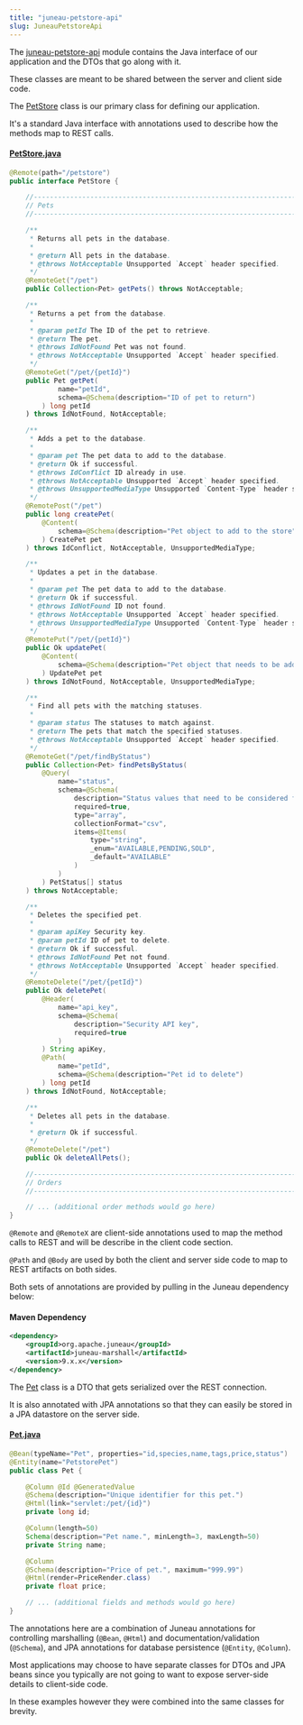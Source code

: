 ```yaml
---
title: "juneau-petstore-api"
slug: JuneauPetstoreApi
---
```


The [juneau-petstore-api](https://github.com/apache/juneau-petstore/tree/master/juneau-petstore-api) module contains the Java interface of our application and the DTOs that go along with it.

These classes are meant to be shared between the server and client side code.

The [PetStore](https://github.com/apache/juneau-petstore/blob/master/juneau-petstore-api/src/main/java/org/apache/juneau/petstore/PetStore.java) class is our primary class for defining our application.

It's a standard Java interface with annotations used to describe how the methods map to REST calls.

#### [PetStore.java](https://github.com/apache/juneau-petstore/blob/master/juneau-petstore-api/src/main/java/org/apache/juneau/petstore/PetStore.java)

```java
@Remote(path="/petstore")
public interface PetStore {

    //------------------------------------------------------------------------------------------------------------------
    // Pets
    //------------------------------------------------------------------------------------------------------------------

    /**
     * Returns all pets in the database.
     *
     * @return All pets in the database.
     * @throws NotAcceptable Unsupported `Accept` header specified.
     */
    @RemoteGet("/pet")
    public Collection<Pet> getPets() throws NotAcceptable;

    /**
     * Returns a pet from the database.
     *
     * @param petId The ID of the pet to retrieve.
     * @return The pet.
     * @throws IdNotFound Pet was not found.
     * @throws NotAcceptable Unsupported `Accept` header specified.
     */
    @RemoteGet("/pet/{petId}")
    public Pet getPet(
            name="petId",
            schema=@Schema(description="ID of pet to return")
        ) long petId
    ) throws IdNotFound, NotAcceptable;

    /**
     * Adds a pet to the database.
     *
     * @param pet The pet data to add to the database.
     * @return Ok if successful.
     * @throws IdConflict ID already in use.
     * @throws NotAcceptable Unsupported `Accept` header specified.
     * @throws UnsupportedMediaType Unsupported `Content-Type` header specified.
     */
    @RemotePost("/pet")
    public long createPet(
        @Content(
            schema=@Schema(description="Pet object to add to the store")
        ) CreatePet pet
    ) throws IdConflict, NotAcceptable, UnsupportedMediaType;

    /**
     * Updates a pet in the database.
     *
     * @param pet The pet data to add to the database.
     * @return Ok if successful.
     * @throws IdNotFound ID not found.
     * @throws NotAcceptable Unsupported `Accept` header specified.
     * @throws UnsupportedMediaType Unsupported `Content-Type` header specified.
     */
    @RemotePut("/pet/{petId}")
    public Ok updatePet(
        @Content(
            schema=@Schema(description="Pet object that needs to be added to the store")
        ) UpdatePet pet
    ) throws IdNotFound, NotAcceptable, UnsupportedMediaType;

    /**
     * Find all pets with the matching statuses.
     *
     * @param status The statuses to match against.
     * @return The pets that match the specified statuses.
     * @throws NotAcceptable Unsupported `Accept` header specified.
     */
    @RemoteGet("/pet/findByStatus")
    public Collection<Pet> findPetsByStatus(
        @Query(
            name="status",
            schema=@Schema(
                description="Status values that need to be considered for filter.",
                required=true,
                type="array",
                collectionFormat="csv",
                items=@Items(
                    type="string",
                    _enum="AVAILABLE,PENDING,SOLD",
                    _default="AVAILABLE"
                )
            )
        ) PetStatus[] status
    ) throws NotAcceptable;

    /**
     * Deletes the specified pet.
     *
     * @param apiKey Security key.
     * @param petId ID of pet to delete.
     * @return Ok if successful.
     * @throws IdNotFound Pet not found.
     * @throws NotAcceptable Unsupported `Accept` header specified.
     */
    @RemoteDelete("/pet/{petId}")
    public Ok deletePet(
        @Header(
            name="api_key",
            schema=@Schema(
                description="Security API key",
                required=true
            )
        ) String apiKey,
        @Path(
            name="petId",
            schema=@Schema(description="Pet id to delete")
        ) long petId
    ) throws IdNotFound, NotAcceptable;

    /**
     * Deletes all pets in the database.
     *
     * @return Ok if successful.
     */
    @RemoteDelete("/pet")
    public Ok deleteAllPets();

    //------------------------------------------------------------------------------------------------------------------
    // Orders
    //------------------------------------------------------------------------------------------------------------------

    // ... (additional order methods would go here)
}
```

`@Remote` and `@RemoteX` are client-side annotations used to map the method calls to REST and will be describe in the
client code section.

`@Path` and `@Body` are used by both the client and server side code to map to REST artifacts on both sides.

Both sets of annotations are provided by pulling in the Juneau dependency below:

#### Maven Dependency

```xml
<dependency>
    <groupId>org.apache.juneau</groupId>
    <artifactId>juneau-marshall</artifactId>
    <version>9.x.x</version>
</dependency>
```

The [Pet](https://github.com/apache/juneau-petstore/blob/master/juneau-petstore-api/src/main/java/org/apache/juneau/petstore/dto/Pet.java) class is a DTO that gets serialized over the REST connection.

It is also annotated with JPA annotations so that they can easily be stored in a JPA datastore on the server side.

#### [Pet.java](https://github.com/apache/juneau-petstore/blob/master/juneau-petstore-api/src/main/java/org/apache/juneau/petstore/dto/Pet.java)

```java
@Bean(typeName="Pet", properties="id,species,name,tags,price,status")
@Entity(name="PetstorePet")
public class Pet {

    @Column @Id @GeneratedValue
    @Schema(description="Unique identifier for this pet.")
    @Html(link="servlet:/pet/{id}")
    private long id;

    @Column(length=50)
    Schema(description="Pet name.", minLength=3, maxLength=50)
    private String name;

    @Column
    @Schema(description="Price of pet.", maximum="999.99")
    @Html(render=PriceRender.class)
    private float price;

    // ... (additional fields and methods would go here)
}
```

The annotations here are a combination of Juneau annotations for controlling marshalling (`@Bean`, `@Html`) and
documentation/validation (`@Schema`), and JPA annotations for database persistence (`@Entity`, `@Column`).

Most applications may choose to have separate classes for DTOs and JPA beans since you typically are not going to want
to expose server-side details to client-side code.

In these examples however they were combined into the same classes for brevity.